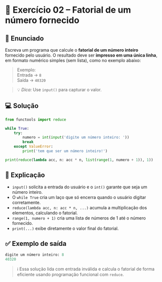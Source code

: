 # 🐍 Exercício 02 – Fatorial de um número fornecido

## 🧩 Enunciado

Escreva um programa que calcule o **fatorial de um número inteiro** fornecido pelo usuário. O resultado deve ser **impresso em uma única linha**, em formato numérico simples (sem lista), como no exemplo abaixo:

> Exemplo:  
Entrada → `8`  
Saída → `40320`

> 💡 *Dica:* Use `input()` para capturar o valor.

## 💻 Solução

```python
from functools import reduce

while True:
    try:
        numero = int(input('digite um número inteiro: '))
        break
    except ValueError:
        print('tem que ser um número inteiro!')

print(reduce(lambda acc, n: acc * n, list(range(1, numero + 1)), 1))
```

## 🧠 Explicação

- `input()` solicita a entrada do usuário e o `int()` garante que seja um número inteiro.
- O `while True` cria um laço que só encerra quando o usuário digitar corretamente.
- `reduce(lambda acc, n: acc * n, ...)` acumula a multiplicação dos elementos, calculando o fatorial.
- `range(1, numero + 1)` cria uma lista de números de 1 até o número fornecido.
- `print(...)` exibe diretamente o valor final do fatorial.

## ✅ Exemplo de saída

```python
digite um número inteiro: 8
40320
```

> ℹ️ Essa solução lida com entrada inválida e calcula o fatorial de forma eficiente usando programação funcional com `reduce`.